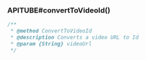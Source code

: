 ### APITUBE#convertToVideoId()

```ts
/**
 * @method ConvertToVideoId
 * @description Converts a video URL to Id
 * @param {String} videoUrl
 */
```